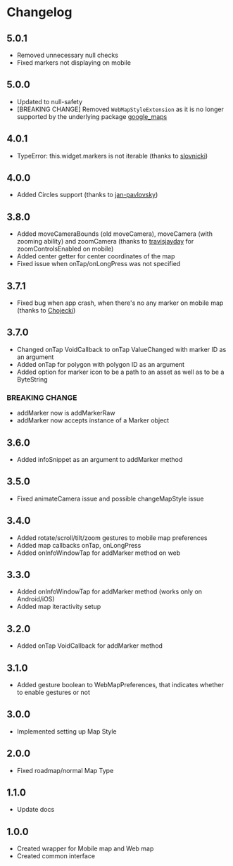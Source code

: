 # Changelog

## 5.0.1

* Removed unnecessary null checks
* Fixed markers not displaying on mobile

## 5.0.0

* Updated to null-safety
* [BREAKING CHANGE] Removed `WebMapStyleExtension` as it is no longer supported by the underlying package [google_maps](https://pub.dev/packages/google_maps)

## 4.0.1

* TypeError: this.widget.markers is not iterable (thanks to [slovnicki](https://github.com/slovnicki))

## 4.0.0

* Added Circles support (thanks to [jan-pavlovsky](https://github.com/jan-pavlovsky))

## 3.8.0

* Added moveCameraBounds (old moveCamera), moveCamera (with zooming ability) and zoomCamera (thanks to [travisjayday](https://github.com/travisjayday) for zoomControlsEnabled on mobile)
* Added center getter for center coordinates of the map
* Fixed issue when onTap/onLongPress was not specified

## 3.7.1

* Fixed bug when app crash, when there's no any marker on mobile map (thanks to [Chojecki](https://github.com/Chojecki))

## 3.7.0

* Changed onTap VoidCallback to onTap ValueChanged with marker ID as an argument
* Added onTap for polygon with polygon ID as an argument
* Added option for marker icon to be a path to an asset as well as to be a ByteString

### BREAKING CHANGE
* addMarker now is addMarkerRaw
* addMarker now accepts instance of a Marker object

## 3.6.0

* Added infoSnippet as an argument to addMarker method

## 3.5.0

* Fixed animateCamera issue and possible changeMapStyle issue

## 3.4.0

* Added rotate/scroll/tilt/zoom gestures to mobile map preferences
* Added map callbacks onTap, onLongPress
* Added onInfoWindowTap for addMarker method on web

## 3.3.0

* Added onInfoWindowTap for addMarker method (works only on Android/iOS)
* Added map iteractivity setup

## 3.2.0

* Added onTap VoidCallback for addMarker method

## 3.1.0

* Added gesture boolean to WebMapPreferences, that indicates whether to enable gestures or not

## 3.0.0

* Implemented setting up Map Style

## 2.0.0

* Fixed roadmap/normal Map Type

## 1.1.0

* Update docs

## 1.0.0

* Created wrapper for Mobile map and Web map
* Created common interface
